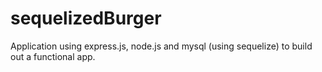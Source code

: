# sequelizedBurger
Application using express.js, node.js and mysql (using sequelize) to build out a functional app.
